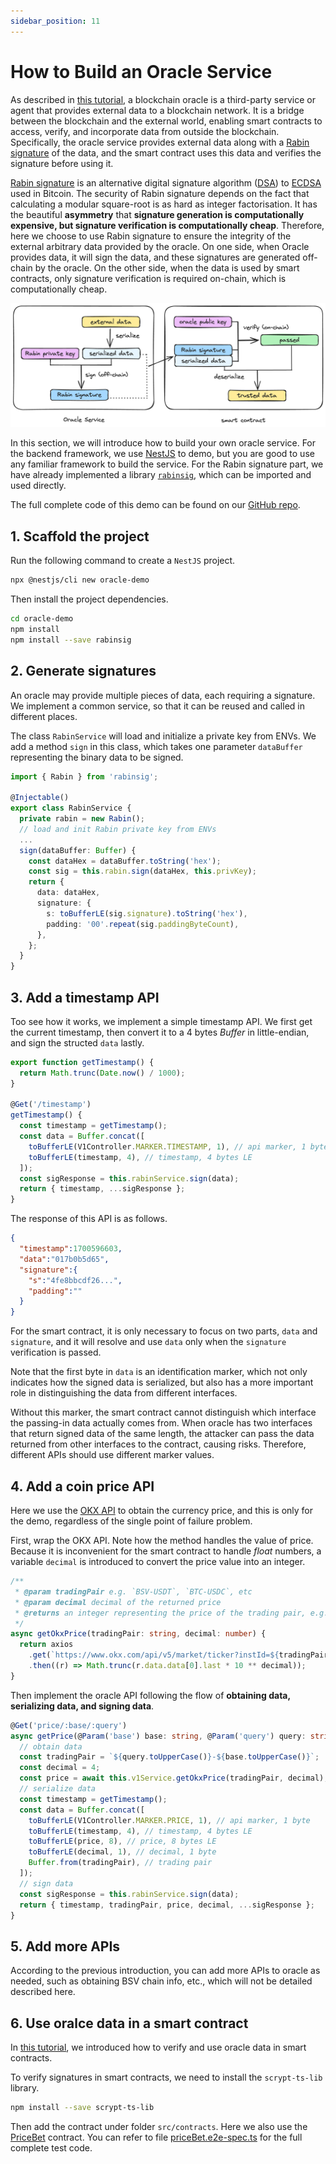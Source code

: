 ```yaml
---
sidebar_position: 11
---
```


# How to Build an Oracle Service

As described in [this tutorial](../tutorials/oracle.md), a blockchain oracle is a third-party service or agent that provides external data to a blockchain network. It is a bridge between the blockchain and the external world, enabling smart contracts to access, verify, and incorporate data from outside the blockchain. Specifically, the oracle service provides external data along with a [Rabin signature](https://en.wikipedia.org/wiki/Rabin_signature_algorithm) of the data, and the smart contract uses this data and verifies the signature before using it.

[Rabin signature](https://en.wikipedia.org/wiki/Rabin_signature_algorithm) is an alternative digital signature algorithm ([DSA](https://en.wikipedia.org/wiki/Digital_Signature_Algorithm)) to [ECDSA](https://en.wikipedia.org/wiki/Elliptic_Curve_Digital_Signature_Algorithm) used in Bitcoin. The security of Rabin signature depends on the fact that calculating a modular square-root is as hard as integer factorisation. It has the beautiful **asymmetry** that **signature generation is computationally expensive, but signature verification is computationally cheap**. Therefore, here we choose to use Rabin signature to ensure the integrity of the external arbitrary data provided by the oracle. On one side, when Oracle provides data, it will sign the data, and these signatures are generated off-chain by the oracle. On the other side, when the data is used by smart contracts, only signature verification is required on-chain, which is computationally cheap.

![](../../static/img/oracle.png)

In this section, we will introduce how to build your own oracle service. For the backend framework, we use [NestJS](https://nestjs.com/) to demo, but you are good to use any familiar framework to build the service. For the Rabin signature part, we have already implemented a library [`rabinsig`](https://github.com/sCrypt-Inc/rabin), which can be imported and used directly.

The full complete code of this demo can be found on our [GitHub repo](https://github.com/sCrypt-Inc/oracle-demo).

## 1. Scaffold the project

Run the following command to create a `NestJS` project.

```bash
npx @nestjs/cli new oracle-demo
```

Then install the project dependencies.

```bash
cd oracle-demo
npm install
npm install --save rabinsig
```

## 2. Generate signatures

An oracle may provide multiple pieces of data, each requiring a signature. We implement a common service, so that it can be reused and called in different places.

The class `RabinService` will load and initialize a private key from ENVs. We add a method `sign` in this class, which takes one parameter `dataBuffer` representing the binary data to be signed.

```ts
import { Rabin } from 'rabinsig';

@Injectable()
export class RabinService {
  private rabin = new Rabin();
  // load and init Rabin private key from ENVs
  ...
  sign(dataBuffer: Buffer) {
    const dataHex = dataBuffer.toString('hex');
    const sig = this.rabin.sign(dataHex, this.privKey);
    return {
      data: dataHex,
      signature: {
        s: toBufferLE(sig.signature).toString('hex'),
        padding: '00'.repeat(sig.paddingByteCount),
      },
    };
  }
}
```

## 3. Add a timestamp API

Too see how it works, we implement a simple timestamp API. We first get the current timestamp, then convert it to a 4 bytes *Buffer* in little-endian, and sign the structed `data` lastly.

```ts
export function getTimestamp() {
  return Math.trunc(Date.now() / 1000);
}

@Get('/timestamp')
getTimestamp() {
  const timestamp = getTimestamp();
  const data = Buffer.concat([
    toBufferLE(V1Controller.MARKER.TIMESTAMP, 1), // api marker, 1 byte
    toBufferLE(timestamp, 4), // timestamp, 4 bytes LE
  ]);
  const sigResponse = this.rabinService.sign(data);
  return { timestamp, ...sigResponse };
}
```

The response of this API is as follows.

```json
{
  "timestamp":1700596603,
  "data":"017b0b5d65",
  "signature":{
    "s":"4fe8bbcdf26...",
    "padding":""
  }
}
```

For the smart contract, it is only necessary to focus on two parts, `data` and `signature`, and it will resolve and use `data` only when the `signature` verification is passed.

Note that the first byte in `data` is an identification marker, which not only indicates how the signed data is serialized, but also has a more important role in distinguishing the data from different interfaces.

Without this marker, the smart contract cannot distinguish which interface the passing-in data actually comes from. When oracle has two interfaces that return signed data of the same length, the attacker can pass the data returned from other interfaces to the contract, causing risks. Therefore, different APIs should use different marker values.

## 4. Add a coin price API

Here we use the [OKX API](https://www.okx.com/docs-v5/en) to obtain the currency price, and this is only for the demo, regardless of the single point of failure problem.

First, wrap the OKX API. Note how the method handles the value of price. Because it is inconvenient for the smart contract to handle *float* numbers, a variable `decimal` is introduced to convert the price value into an integer.

```ts
/**
 * @param tradingPair e.g. `BSV-USDT`, `BTC-USDC`, etc
 * @param decimal decimal of the returned price
 * @returns an integer representing the price of the trading pair, e.g. return 1234 with decimal 2 means 12.34
 */
async getOkxPrice(tradingPair: string, decimal: number) {
  return axios
    .get(`https://www.okx.com/api/v5/market/ticker?instId=${tradingPair}`)
    .then((r) => Math.trunc(r.data.data[0].last * 10 ** decimal));
}
```

Then implement the oracle API following the flow of **obtaining data, serializing data, and signing data**.

```ts
@Get('price/:base/:query')
async getPrice(@Param('base') base: string, @Param('query') query: string) {
  // obtain data
  const tradingPair = `${query.toUpperCase()}-${base.toUpperCase()}`;
  const decimal = 4;
  const price = await this.v1Service.getOkxPrice(tradingPair, decimal);
  // serialize data
  const timestamp = getTimestamp();
  const data = Buffer.concat([
    toBufferLE(V1Controller.MARKER.PRICE, 1), // api marker, 1 byte
    toBufferLE(timestamp, 4), // timestamp, 4 bytes LE
    toBufferLE(price, 8), // price, 8 bytes LE
    toBufferLE(decimal, 1), // decimal, 1 byte
    Buffer.from(tradingPair), // trading pair
  ]);
  // sign data
  const sigResponse = this.rabinService.sign(data);
  return { timestamp, tradingPair, price, decimal, ...sigResponse };
}
```

## 5. Add more APIs

According to the previous introduction, you can add more APIs to oracle as needed, such as obtaining BSV chain info, etc., which will not be detailed described here.

## 6. Use oralce data in a smart contract

In [this tutorial](../tutorials/oracle.md), we introduced how to verify and use oracle data in smart contracts.

To verify signatures in smart contracts, we need to install the `scrypt-ts-lib` library.

```bash
npm install --save scrypt-ts-lib
```

Then add the contract under folder `src/contracts`. Here we also use the [PriceBet](https://github.com/sCrypt-Inc/oracle-demo/blob/master/src/contracts/priceBet.ts) contract. You can refer to file [priceBet.e2e-spec.ts](https://github.com/sCrypt-Inc/oracle-demo/blob/master/src/contracts/priceBet.ts) for the full complete test code.
